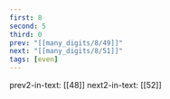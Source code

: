 ```yaml
---
first: 8
second: 5
third: 0
prev: "[[many_digits/8/49]]"
next: "[[many_digits/8/51]]"
tags: [even]
---
```

prev2-in-text: [[48]]
next2-in-text: [[52]]
